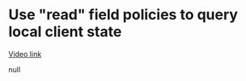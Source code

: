 # Use "read" field policies to query local client state

[Video link](https://www.egghead.io/lessons/egghead-use-read-field-policies-to-query-local-client-state?pl=synchronize-client-and-server-state-in-react-using-apollo-client-a45b3b89)

null
